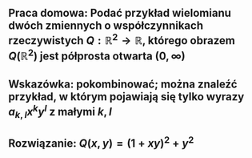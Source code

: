 ## **Praca domowa**: Podać przykład wielomianu dwóch zmiennych o współczynnikach rzeczywistych $Q: \mathbb{R}^2 \to \mathbb{R}$, którego obrazem $Q(\mathbb{R}^2)$ jest półprosta otwarta $(0, \infty)$
## **Wskazówka**: pokombinować; można znaleźć przykład, w którym pojawiają się tylko wyrazy $a_{k,l} x^k y^l$ z małymi $k, l$
## **Rozwiązanie:** $Q(x,y)=(1+xy)^2+y^2$
